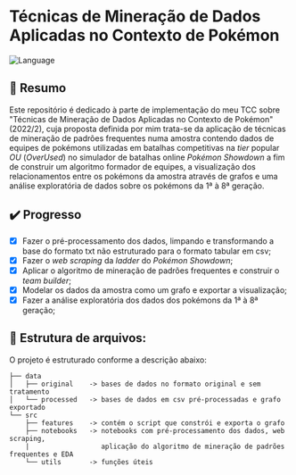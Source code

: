 # Técnicas de Mineração de Dados Aplicadas no Contexto de Pokémon

![Language](https://img.shields.io/badge/language-Python-dodgerblue)

## 📜 Resumo
Este repositório é dedicado à parte de implementação do meu TCC sobre "Técnicas de Mineração de Dados Aplicadas no Contexto de Pokémon" (2022/2), cuja proposta definida por mim trata-se da aplicação de técnicas de mineração de padrões frequentes numa amostra contendo dados de equipes de pokémons utilizadas em batalhas competitivas na _tier_ popular _OU_ (_OverUsed_) no simulador de batalhas online _Pokémon Showdown_ a fim de construir um algoritmo formador de equipes, a visualização dos relacionamentos entre os pokémons da amostra através de grafos e uma análise exploratória de dados sobre os pokémons da 1ª à 8ª geração.

## ✔️ Progresso
- [x] Fazer o pré-processamento dos dados, limpando e transformando a base do formato txt não estruturado para o formato tabular em csv;
- [x] Fazer o _web scraping_ da _ladder_ do _Pokémon Showdown_;
- [x] Aplicar o algoritmo de mineração de padrões frequentes e construir o _team builder_;
- [x] Modelar os dados da amostra como um grafo e exportar a visualização;
- [x] Fazer a análise exploratória dos dados dos pokémons da 1ª à 8ª geração;

## 📁 Estrutura de arquivos:
O projeto é estruturado conforme a descrição abaixo:
```
├── data
│   ├── original    -> bases de dados no formato original e sem tratamento
│   └── processed   -> bases de dados em csv pré-processadas e grafo exportado
└── src
    ├── features    -> contém o script que constrói e exporta o grafo 
    ├── notebooks   -> notebooks com pré-processamento dos dados, web scraping, 
    |                  aplicação do algoritmo de mineração de padrões frequentes e EDA
    └── utils       -> funções úteis
```
